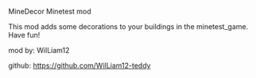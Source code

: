 MineDecor Minetest mod

This mod adds some decorations to your buildings in the minetest_game.
Have fun!

mod by: WilLiam12

github: https://github.com/WilLiam12-teddy
